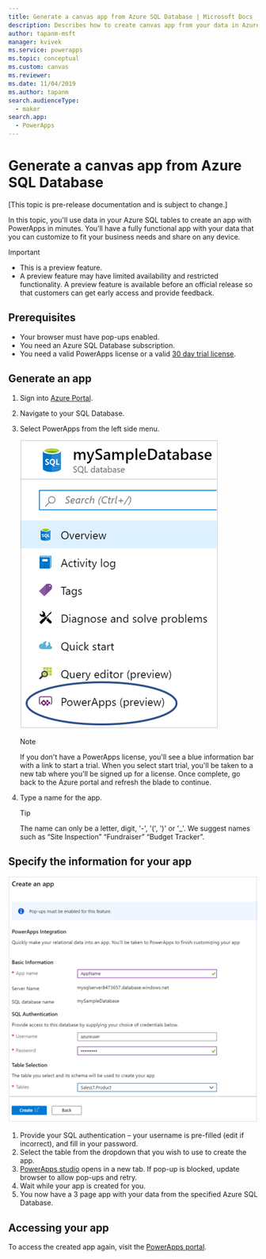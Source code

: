 ```yaml
---
title: Generate a canvas app from Azure SQL Database | Microsoft Docs
description: Describes how to create canvas app from your data in Azure SQL Database
author: tapanm-msft
manager: kvivek
ms.service: powerapps
ms.topic: conceptual
ms.custom: canvas
ms.reviewer: 
ms.date: 11/04/2019
ms.author: tapanm
search.audienceType: 
  - maker
search.app: 
  - PowerApps
---
```

# Generate a canvas app from Azure SQL Database

[This topic is pre-release documentation and is subject to change.]

In this topic, you'll use data in your Azure SQL tables to create an app with PowerApps in minutes. You’ll have a fully functional app with your data that you can customize to fit your business needs and share  on any device.

> [!IMPORTANT]
> - This is a preview feature.
> - A preview feature may have limited availability and restricted functionality. A preview feature is available before an official release so that customers can get early access and provide feedback.

## Prerequisites

- Your browser must have pop-ups enabled.
- You need an Azure SQL Database subscription.
- You need a valid PowerApps license or a valid [30 day trial license](../signup-for-powerapps.md).

## Generate an app

1. Sign into [Azure Portal](https://portal.azure.com).
2. Navigate to your SQL Database.
3. Select PowerApps from the left side menu.

    
    ![PowerApps option in Azure SQL Database options](./media/app-from-azure-sql-database/powerapps-link-azure-portal.png "PowerApps option inside Azure SQL Database")

    > [!NOTE]
    > If you don't have a PowerApps license, you'll see a blue information bar with a link to start a trial. When you select start trial, you'll be taken to a new tab where you'll be signed up for a license. Once complete, go back to the Azure portal and refresh the blade to continue.

4. Type a name for the app.
    
    > [!TIP]
    > The name can only be a letter, digit, '-', '(', ')' or '_'. We suggest names such as “Site Inspection” “Fundraiser” “Budget Tracker”.

## Specify the information for your app
    
![Specify the information for your app](./media/app-from-azure-sql-database/powerapps-create-page-azure-portal.png "Specify the information for your app")

1. Provide your SQL authentication – your username is pre-filled (edit if incorrect), and fill in your password.
2. Select the table from the dropdown that you wish to use to create the app.
3. [PowerApps studio](https://create.powerapps.com/studio/ "https://create.powerapps.com/studio/") opens in a new tab. If pop-up is blocked, update browser to allow pop-ups and retry.
4. Wait while your app is created for you.
5. You now have a 3 page app with your data from the specified Azure SQL Database.

## Accessing your app

To access the created app again, visit the [PowerApps portal](https://make.powerapps.com "https://make.powerapps.com"). 
